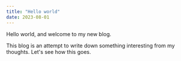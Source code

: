 ```yaml
---
title: "Hello world"
date: 2023-08-01
---
```


Hello world, and welcome to my new blog.

This blog is an attempt to write down something interesting from my thoughts.
Let's see how this goes.
